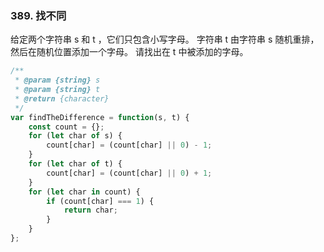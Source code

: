### 389. 找不同

给定两个字符串 s 和 t ，它们只包含小写字母。
字符串 t 由字符串 s 随机重排，然后在随机位置添加一个字母。
请找出在 t 中被添加的字母。

```javascript
/**
 * @param {string} s
 * @param {string} t
 * @return {character}
 */
var findTheDifference = function(s, t) {
    const count = {};
    for (let char of s) {
        count[char] = (count[char] || 0) - 1;
    }
    for (let char of t) {
        count[char] = (count[char] || 0) + 1;
    }
    for (let char in count) {
        if (count[char] === 1) {
            return char;
        }
    }
};
```